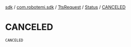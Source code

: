 [sdk](../../../index.md) / [com.robotemi.sdk](../../index.md) / [TtsRequest](../index.md) / [Status](index.md) / [CANCELED](./-c-a-n-c-e-l-e-d.md)

# CANCELED

`CANCELED`